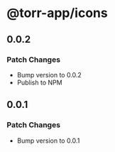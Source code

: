# @torr-app/icons

## 0.0.2

### Patch Changes

- Bump version to 0.0.2
- Publish to NPM

## 0.0.1

### Patch Changes

- Bump version to 0.0.1

